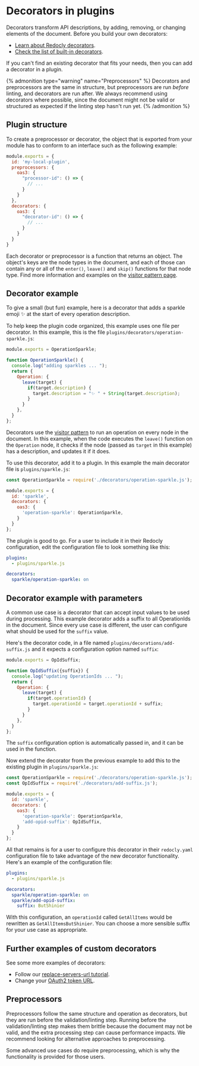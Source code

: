 # Decorators in plugins

Decorators transform API descriptions, by adding, removing, or changing elements of the document. Before you build your own decorators:

- [Learn about Redocly decorators](../decorators.md).
- [Check the list of built-in decorators](../decorators.md#list-of-decorators).

If you can't find an existing decorator that fits your needs, then you can add a decorator in a plugin.

{% admonition type="warning" name="Preprocessors" %}
Decorators and preprocessors are the same in structure, but preprocessors are run _before_ linting, and decorators are run after. We always recommend using decorators where possible, since the document might not be valid or structured as expected if the linting step hasn't run yet.
{% /admonition %}

## Plugin structure

To create a preprocessor or decorator, the object that is exported from your module has to conform to an interface such as the following example:

```js
module.exports = {
  id: 'my-local-plugin',
  preprocessors: {
    oas3: {
      "processor-id": () => {
        // ...
      }
    }
  },
  decorators: {
    oas3: {
      "decorator-id": () => {
        // ...
      }
    }
  }
}
```

Each decorator or preprocessor is a function that returns an object. The object's keys are the node types in the document, and each of those can contain any or all of the `enter()`, `leave()` and `skip()` functions for that node type. Find more information and examples on the [visitor pattern page](./visitor.md).

## Decorator example

To give a small (but fun) example, here is a decorator that adds a sparkle emoji ✨ at the start of every operation description.

To help keep the plugin code organized, this example uses one file per decorator. In this example, this is the file `plugins/decorators/operation-sparkle.js`:

```js
module.exports = OperationSparkle;

function OperationSparkle() {
  console.log("adding sparkles ... ");
  return {
    Operation: {
      leave(target) {
        if(target.description) {
          target.description = "✨ " + String(target.description);
        }
      }
    },
  }
};
```

Decorators use the [visitor pattern](./visitor.md) to run an operation on every node in the document. In this example, when the code executes the `leave()` function on the `Operation` node, it checks if the node (passed as `target` in this example) has a description, and updates it if it does.

To use this decorator, add it to a plugin. In this example the main decorator file is `plugins/sparkle.js`:

```js
const OperationSparkle = require('./decorators/operation-sparkle.js');

module.exports = {
  id: 'sparkle',
  decorators: {
    oas3: {
      'operation-sparkle': OperationSparkle,
    }
  }
};
```

The plugin is good to go. For a user to include it in their Redocly configuration, edit the configuration file to look something like this:

```yaml
plugins:
  - plugins/sparkle.js

decorators:
  sparkle/operation-sparkle: on
```

## Decorator example with parameters

A common use case is a decorator that can accept input values to be used during processing. This example decorator adds a suffix to all OperationIds in the document. Since every use case is different, the user can configure what should be used for the `suffix` value.

Here's the decorator code, in a file named `plugins/decorations/add-suffix.js` and it expects a configuration option named `suffix`:

```js
module.exports = OpIdSuffix;

function OpIdSuffix({suffix}) {
  console.log("updating OperationIds ... ");
  return {
    Operation: {
      leave(target) {
        if(target.operationId) {
          target.operationId = target.operationId + suffix;
        }
      }
    },
  }
};
```

The `suffix` configuration option is automatically passed in, and it can be used in the function.

Now extend the decorator from the previous example to add this to the existing plugin in `plugins/sparkle.js`:

```js
const OperationSparkle = require('./decorators/operation-sparkle.js');
const OpIdSuffix = require('./decorators/add-suffix.js');

module.exports = {
  id: 'sparkle',
  decorators: {
    oas3: {
      'operation-sparkle': OperationSparkle,
      'add-opid-suffix': OpIdSuffix,
    }
  }
};
```

All that remains is for a user to configure this decorator in their `redocly.yaml` configuration file to take advantage of the new decorator functionality. Here's an example of the configuration file:

```yaml
plugins:
  - plugins/sparkle.js

decorators:
  sparkle/operation-sparkle: on
  sparkle/add-opid-suffix:
    suffix: ButShinier
```

With this configuration, an `operationId` called `GetAllItems` would be rewritten as `GetAllItemsButShinier`. You can choose a more sensible suffix for your use case as appropriate.

## Further examples of custom decorators

See some more examples of decorators:

- Follow our [replace-servers-url tutorial](../guides/replace-servers-url.md).
- Change your [OAuth2 token URL](../guides/change-token-url.md).

## Preprocessors

Preprocessors follow the same structure and operation as decorators, but they are run before the validation/linting step. Running before the validation/linting step makes them brittle because the document may not be valid, and the extra processing step can cause performance impacts. We recommend looking for alternative approaches to preprocessing.

Some advanced use cases do require preprocessing, which is why the functionality is provided for those users.
